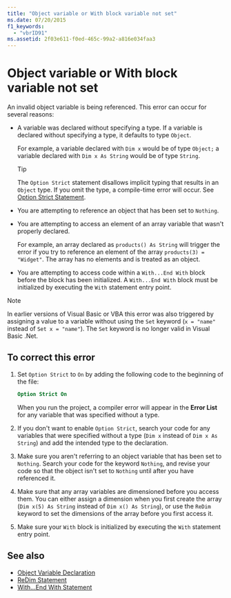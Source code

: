 ```yaml
---
title: "Object variable or With block variable not set"
ms.date: 07/20/2015
f1_keywords:
  - "vbrID91"
ms.assetid: 2f03e611-f0ed-465c-99a2-a816e034faa3
---
```

# Object variable or With block variable not set
An invalid object variable is being referenced.   This error can occur for several reasons:

- A variable was declared without specifying a type. If a variable is declared without specifying a type, it defaults to type `Object`.

    For example, a variable declared with `Dim x` would be of type `Object;` a variable declared with `Dim x As String` would be of type `String`.

    > [!TIP]
    > The `Option Strict` statement disallows implicit typing that results in an `Object` type. If you omit the type, a compile-time error will occur. See [Option Strict Statement](../../../visual-basic/language-reference/statements/option-strict-statement.md).

- You are attempting to reference an object that has been set to `Nothing`.

- You are attempting to access an element of an array variable that wasn't properly declared.

    For example, an array declared as `products() As String` will trigger the error if you try to reference an element of the array `products(3) = "Widget"`. The array has no elements and is treated as an object.

- You are attempting to access code within a `With...End With` block before the block has been initialized.   A `With...End With` block must be initialized by executing the `With` statement entry point.

> [!NOTE]
> In earlier versions of Visual Basic or VBA this error was also triggered by assigning a value to a variable without using the `Set` keyword (`x = "name"` instead of `Set x = "name"`). The `Set` keyword is no longer valid in Visual Basic .Net.

## To correct this error

1. Set `Option Strict` to `On` by adding the following code to the beginning of the file:

    ```vb
    Option Strict On
    ```

    When you run the project, a compiler error will appear in the **Error List** for any variable that was specified without a type.

2. If you don't want to enable `Option Strict`, search your code for any variables that were specified without a type (`Dim x` instead of `Dim x As String`) and add the intended type to the declaration.

3. Make sure you aren't referring to  an object variable that has been set to `Nothing`.  Search your code for the keyword `Nothing`, and revise your code so that the object isn't set to `Nothing` until after you have referenced it.

4. Make sure that any array  variables are dimensioned before you access them. You can either assign a dimension when you first create the array (`Dim x(5) As String` instead of `Dim x() As String`), or use the `ReDim` keyword to set the dimensions of the array before you first access it.

5. Make sure your `With` block is initialized by executing the `With` statement entry point.

## See also

- [Object Variable Declaration](../../../visual-basic/programming-guide/language-features/variables/object-variable-declaration.md)
- [ReDim Statement](../../../visual-basic/language-reference/statements/redim-statement.md)
- [With...End With Statement](../../../visual-basic/language-reference/statements/with-end-with-statement.md)
